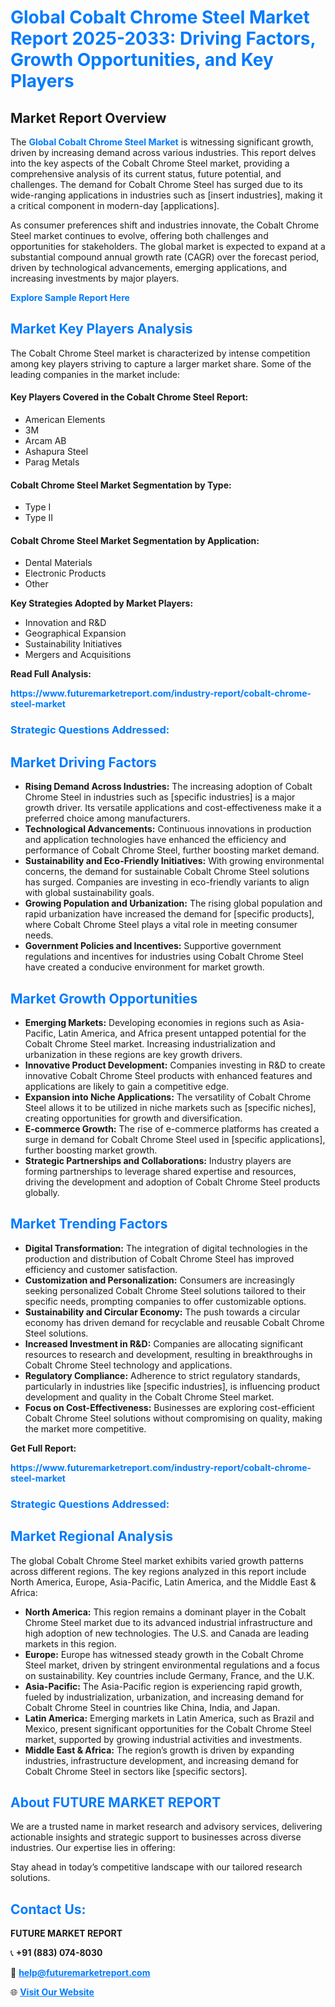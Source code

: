 <h1 style="color: #007BFF;">Global Cobalt Chrome Steel Market Report 2025-2033: Driving Factors, Growth Opportunities, and Key Players</h1>

<section id="overview">
<h2>Market Report Overview</h2>
<p>The <a href="https://www.futuremarketreport.com/industry-report/cobalt-chrome-steel-market" style="color: #007BFF; text-decoration: none;"><strong>Global Cobalt Chrome Steel Market</strong></a> is witnessing significant growth, driven by increasing demand across various industries. This report delves into the key aspects of the Cobalt Chrome Steel market, providing a comprehensive analysis of its current status, future potential, and challenges. The demand for Cobalt Chrome Steel has surged due to its wide-ranging applications in industries such as [insert industries], making it a critical component in modern-day [applications].</p>
<p>As consumer preferences shift and industries innovate, the Cobalt Chrome Steel market continues to evolve, offering both challenges and opportunities for stakeholders. The global market is expected to expand at a substantial compound annual growth rate (CAGR) over the forecast period, driven by technological advancements, emerging applications, and increasing investments by major players.</p>
</section>

<section id="overview">
<p><a href="https://www.futuremarketreport.com/request-sample/reportId=84448" style="color: #007BFF; text-decoration: none;"><strong>Explore Sample Report Here</strong></a></p>
</section>

<section id="key-players">
<h2 style="color: #007BFF;">Market Key Players Analysis</h2>
<p>The Cobalt Chrome Steel market is characterized by intense competition among key players striving to capture a larger market share. Some of the leading companies in the market include:</p>
<h4>Key Players Covered in the Cobalt Chrome Steel Report:</h4>
<ul><li>American Elements</li><li>3M</li><li>Arcam AB</li><li>Ashapura Steel</li><li>Parag Metals</li></ul>
<h4>Cobalt Chrome Steel Market Segmentation by Type:</h4>
<ul><li>Type I</li><li>Type II</li></ul>

<h4>Cobalt Chrome Steel Market Segmentation by Application:</h4>
<ul><li>Dental Materials</li><li>Electronic Products</li><li>Other</li></ul>
<p><strong>Key Strategies Adopted by Market Players:</strong></p>
<ul>
<li>Innovation and R&D</li>
<li>Geographical Expansion</li>
<li>Sustainability Initiatives</li>
<li>Mergers and Acquisitions</li>
</ul>
</section>

<section>
<p><strong>Read Full Analysis: </strong></p><a href="https://www.futuremarketreport.com/industry-report/cobalt-chrome-steel-market" style="color: #007BFF; text-decoration: none;"><strong>https://www.futuremarketreport.com/industry-report/cobalt-chrome-steel-market</strong></a>
<h3 style="color: #007BFF;">Strategic Questions Addressed:</h3>
</section>

<section id="driving-factors">
<h2 style="color: #007BFF;">Market Driving Factors</h2>
<ul>
<li><strong>Rising Demand Across Industries:</strong> The increasing adoption of Cobalt Chrome Steel in industries such as [specific industries] is a major growth driver. Its versatile applications and cost-effectiveness make it a preferred choice among manufacturers.</li>
<li><strong>Technological Advancements:</strong> Continuous innovations in production and application technologies have enhanced the efficiency and performance of Cobalt Chrome Steel, further boosting market demand.</li>
<li><strong>Sustainability and Eco-Friendly Initiatives:</strong> With growing environmental concerns, the demand for sustainable Cobalt Chrome Steel solutions has surged. Companies are investing in eco-friendly variants to align with global sustainability goals.</li>
<li><strong>Growing Population and Urbanization:</strong> The rising global population and rapid urbanization have increased the demand for [specific products], where Cobalt Chrome Steel plays a vital role in meeting consumer needs.</li>
<li><strong>Government Policies and Incentives:</strong> Supportive government regulations and incentives for industries using Cobalt Chrome Steel have created a conducive environment for market growth.</li>
</ul>
</section>

<section id="growth-opportunities">
<h2 style="color: #007BFF;">Market Growth Opportunities</h2>
<ul>
<li><strong>Emerging Markets:</strong> Developing economies in regions such as Asia-Pacific, Latin America, and Africa present untapped potential for the Cobalt Chrome Steel market. Increasing industrialization and urbanization in these regions are key growth drivers.</li>
<li><strong>Innovative Product Development:</strong> Companies investing in R&D to create innovative Cobalt Chrome Steel products with enhanced features and applications are likely to gain a competitive edge.</li>
<li><strong>Expansion into Niche Applications:</strong> The versatility of Cobalt Chrome Steel allows it to be utilized in niche markets such as [specific niches], creating opportunities for growth and diversification.</li>
<li><strong>E-commerce Growth:</strong> The rise of e-commerce platforms has created a surge in demand for Cobalt Chrome Steel used in [specific applications], further boosting market growth.</li>
<li><strong>Strategic Partnerships and Collaborations:</strong> Industry players are forming partnerships to leverage shared expertise and resources, driving the development and adoption of Cobalt Chrome Steel products globally.</li>
</ul>
</section>

<section id="trending-factors">
<h2 style="color: #007BFF;">Market Trending Factors</h2>
<ul>
<li><strong>Digital Transformation:</strong> The integration of digital technologies in the production and distribution of Cobalt Chrome Steel has improved efficiency and customer satisfaction.</li>
<li><strong>Customization and Personalization:</strong> Consumers are increasingly seeking personalized Cobalt Chrome Steel solutions tailored to their specific needs, prompting companies to offer customizable options.</li>
<li><strong>Sustainability and Circular Economy:</strong> The push towards a circular economy has driven demand for recyclable and reusable Cobalt Chrome Steel solutions.</li>
<li><strong>Increased Investment in R&D:</strong> Companies are allocating significant resources to research and development, resulting in breakthroughs in Cobalt Chrome Steel technology and applications.</li>
<li><strong>Regulatory Compliance:</strong> Adherence to strict regulatory standards, particularly in industries like [specific industries], is influencing product development and quality in the Cobalt Chrome Steel market.</li>
<li><strong>Focus on Cost-Effectiveness:</strong> Businesses are exploring cost-efficient Cobalt Chrome Steel solutions without compromising on quality, making the market more competitive.</li>
</ul>
</section>

<section>
<p><strong>Get Full Report: </strong></p><a href="https://www.futuremarketreport.com/industry-report/cobalt-chrome-steel-market" style="color: #007BFF; text-decoration: none;"><strong>https://www.futuremarketreport.com/industry-report/cobalt-chrome-steel-market</strong></a>
<h3 style="color: #007BFF;">Strategic Questions Addressed:</h3>
</section>


<section id="regional-analysis">
<h2 style="color: #007BFF;">Market Regional Analysis</h2>
<p>The global Cobalt Chrome Steel market exhibits varied growth patterns across different regions. The key regions analyzed in this report include North America, Europe, Asia-Pacific, Latin America, and the Middle East & Africa:</p>
<ul>
<li><strong>North America:</strong> This region remains a dominant player in the Cobalt Chrome Steel market due to its advanced industrial infrastructure and high adoption of new technologies. The U.S. and Canada are leading markets in this region.</li>
<li><strong>Europe:</strong> Europe has witnessed steady growth in the Cobalt Chrome Steel market, driven by stringent environmental regulations and a focus on sustainability. Key countries include Germany, France, and the U.K.</li>
<li><strong>Asia-Pacific:</strong> The Asia-Pacific region is experiencing rapid growth, fueled by industrialization, urbanization, and increasing demand for Cobalt Chrome Steel in countries like China, India, and Japan.</li>
<li><strong>Latin America:</strong> Emerging markets in Latin America, such as Brazil and Mexico, present significant opportunities for the Cobalt Chrome Steel market, supported by growing industrial activities and investments.</li>
<li><strong>Middle East & Africa:</strong> The region’s growth is driven by expanding industries, infrastructure development, and increasing demand for Cobalt Chrome Steel in sectors like [specific sectors].</li>
</ul>
</section>

<footer>
<h2 style="color: #007BFF;">About FUTURE MARKET REPORT</h2>
<p>We are a trusted name in market research and advisory services, delivering actionable insights and strategic support to businesses across diverse industries. Our expertise lies in offering:</p>

<p>Stay ahead in today’s competitive landscape with our tailored research solutions.</p>

<h2 style="color: #007BFF;">Contact Us:</h2>
<p><strong>FUTURE MARKET REPORT</strong></p>
<p>📞 <strong>+91 (883) 074-8030</strong></p>
<p>📧 <strong><a href="mailto:help@futuremarketreport.com" style="color: #007BFF;">help@futuremarketreport.com</a></strong></p>
<p>🌐 <strong><a href="https://www.futuremarketreport.com/" style="color: #007BFF;">Visit Our Website</a></strong></p>
</footer>